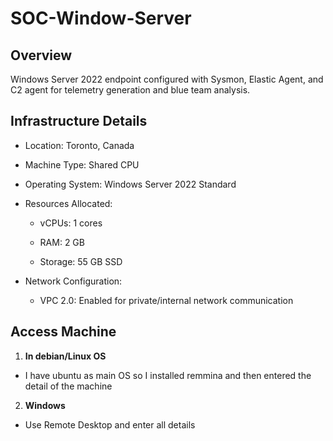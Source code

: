 # SOC-Window-Server 

## Overview  
Windows Server 2022 endpoint configured with Sysmon, Elastic Agent, and C2 agent for telemetry generation and blue team analysis.

## Infrastructure Details
* Location: Toronto, Canada
* Machine Type: Shared CPU

* Operating System: Windows Server 2022 Standard

* Resources Allocated:

  * vCPUs: 1 cores

  * RAM: 2 GB

  * Storage: 55 GB SSD

* Network Configuration:

  * VPC 2.0: Enabled for private/internal network communication
## Access Machine 

1. **In debian/Linux OS**

* I have ubuntu as main OS so I installed remmina and then entered the  detail of the machine

2. **Windows**
* Use Remote Desktop and enter all details
